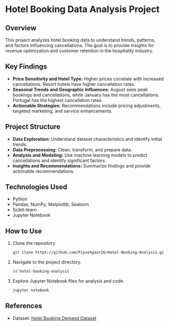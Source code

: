 # Hotel Booking Data Analysis Project

## Overview

This project analyzes hotel booking data to understand trends, patterns, and factors influencing cancellations. The goal is to provide insights for revenue optimization and customer retention in the hospitality industry.

## Key Findings

- **Price Sensitivity and Hotel Type:** Higher prices correlate with increased cancellations. Resort hotels have higher cancellation rates.
- **Seasonal Trends and Geographic Influences:** August sees peak bookings and cancellations, while January has the most cancellations. Portugal has the highest cancellation rates.
- **Actionable Strategies:** Recommendations include pricing adjustments, targeted marketing, and service enhancements.

## Project Structure

- **Data Exploration:** Understand dataset characteristics and identify initial trends.
- **Data Preprocessing:** Clean, transform, and prepare data.
- **Analysis and Modeling:** Use machine learning models to predict cancellations and identify significant factors.
- **Insights and Recommendations:** Summarize findings and provide actionable recommendations.

## Technologies Used

- Python
- Pandas, NumPy, Matplotlib, Seaborn
- Scikit-learn
- Jupyter Notebook

## How to Use

1. Clone the repository
   ```bash
   git clone https://github.com/Piyushgaur26/Hotel-Booking-Analysis.git
   ```
3. Navigate to the project directory.
   ```bash
   cd hotel-booking-analysis
   ```
4. Explore Jupyter Notebook files for analysis and code.
   ```bash
   jupyter notebook
   ```

## References

- Dataset: [Hotel Booking Demand Dataset](https://www.kaggle.com/datasets/ahsan81/hotel-reservations-classification-dataset)
